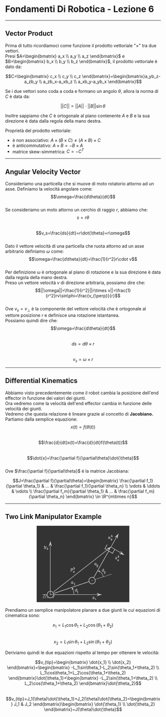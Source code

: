 <script type="text/javascript"
  src="https://cdnjs.cloudflare.com/ajax/libs/mathjax/2.7.0/MathJax.js?config=TeX-AMS_CHTML">
</script>
<script type="text/x-mathjax-config">
  MathJax.Hub.Config({
    tex2jax: {
      inlineMath: [['$','$'], ['\\(','\\)']],
      processEscapes: true},
      jax: ["input/TeX","input/MathML","input/AsciiMath","output/CommonHTML"],
      extensions: ["tex2jax.js","mml2jax.js","asciimath2jax.js","MathMenu.js","MathZoom.js","AssistiveMML.js", "[Contrib]/a11y/accessibility-menu.js"],
      TeX: {
      extensions: ["AMSmath.js","AMSsymbols.js","noErrors.js","noUndefined.js"],
      equationNumbers: {
      autoNumber: "AMS"
      }
    }
  });
</script>

Fondamenti Di Robotica - Lezione 6
==================================


-----------------
## Vector Product  

Prima di tutto ricordiamoci come funzione il prodotto vettoriale "$\times$" tra due vettori.  
Presi $A=\begin{bmatrix} a_x \\ a_y \\ a_z \end{bmatrix}$ e $B=\begin{bmatrix} b_x \\ b_y \\ b_z \end{bmatrix}$, il prodotto vettoriale è dato da:  

$$C=\begin{bmatrix} c_x \\ c_y \\ c_z \end{bmatrix}=\begin{bmatrix}a_yb_z-a_zb_y \\ a_zb_x-a_xb_z \\ a_xb_y-a_yb_x \end{bmatrix}$$  

Se i due vettori sono coda a coda e formano un angolo $\theta$, allora la norma di $C$ è data da:  

$$||C||= ||A||\cdot||B||\sin\theta$$  

Inoltre sappiamo che $C$ è ortogonale al piano contenente $A$ e $B$ e la sua direzione è data dalla regola della mano destra.  

Proprietà del prodotto vettoriale:  
- è non associativo: $A\times(B\times C)\neq (A\times B)\times C$  
- è anticommutativo: $A\times B=-B\times A$  
- matrice skew-simmetrica: $C=-C^T$  


--------------------------
## Angular Velocity Vector  

Consideriamo una particella che si muove di moto rotatorio attorno ad un asse. Definiamo la velocità angolare come:  
$$\omega=\frac{d\theta}{dt}$$  
Se consideriamo un moto attorno un cerchio di raggio $r$, abbiamo che:  
$$s=r\theta$$  
$$v_s=\frac{ds}{dt}=r\dot{\theta}=r\omega$$  
Dato il vettore velocità di una particella che ruota attorno ad un asse arbitrario definiamo $\omega$ come:  
$$\omega=\frac{d\theta}{dt}=\frac{1}{r^2}r\cdot v$$  
Per definizione $\omega$ è ortogonale al piano di rotazione e la sua direzione è data dalla regola della mano destra.  
Preso un vettore velocità $v$ di direzione arbitraria, possiamo dire che:  
$$||\omega||=\frac{1}{r^2}||r\times v||=\frac{1}{r^2}rv\sin\phi=\frac{v_{\perp}}{r}$$  
Ove $v_s=v_{\perp}$ è la componente del vettore velocità che è ortogonale al vettore posizione $r$ e definisce una rotazione istantanea.  
Possiamo quindi dire che:  
$$\omega=\frac{d\theta}{dt}$$  
$$ds=d\theta\times r$$  
$$v_s=\omega\times r$$  


--------------------------
## Differential Kinematics  

Abbiamo visto precedentemente come il robot cambia la posizione dell'end effector in funzione dei valori dei giunti.  
Ora vedremo come la velocità dell'end effector cambia in funzione delle velocità dei giunti.  
Vedremo che questa relazione è lineare grazie al concetto di **Jacobiano.**  
Partiamo dalla semplice equazione:  
$$x(t)=f(\theta(t))$$  
$$\frac{d}{dt}x(t)=\frac{d}{dt}f(\theta(t))$$  
$$\dot{x}=\frac{\partial f}{\partial\theta}\dot{\theta}$$  
Ove $\frac{\partial f}{\partial\theta}$ è la matrice Jacobiana:  

$$J=\frac{\partial f}{\partial\theta}=\begin{bmatrix} \frac{\partial f_1}{\partial \theta_1} & ... & \frac{\partial f_1}{\partial \theta_n} \\ \vdots & \ddots & \vdots \\ \frac{\partial f_m}{\partial \theta_1} & ... & \frac{\partial f_m}{\partial \theta_n} \end{bmatrix} \in \R^{m\times n}$$  


-------------------------------
## Two Link Manipulator Example  

<img style="filter: invert(80%); width: 300px; position:relative; left: 50%; transform: translateX(-50%); -webkit-transform: translateX(-50%); -ms-transform: translateX(-50%);" src="lez4_2d_simple_manipulator.svg" />  

Prendiamo un semplice manipolatore planare a due giunti le cui equazioni di cinematica sono:  

$$x_1=L_1\cos\theta_1+L_2\cos(\theta_1+\theta_2)$$  
$$x_2=L_1\sin\theta_1+L_2\sin(\theta_1+\theta_2)$$  

Deriviamo quindi le due equazioni rispetto al tempo per ottenere le velocità:  

$$v_{tip}=\begin{bmatrix} \dot{x_1} \\ \dot{x_2} \end{bmatrix}=\begin{bmatrix} -L_1\sin\theta_1-L_2\sin(\theta_1+\theta_2) \\ L_1\cos\theta_1+L_2\cos(\theta_1+\theta_2) \end{bmatrix}\dot{\theta_1}+\begin{bmatrix} -L_2\sin(\theta_1+\theta_2) \\ L_2\cos(\theta_1+\theta_2) \end{bmatrix}\dot{\theta_2}$$  
$$v_{tip}=J_1(\theta)\dot{\theta_1}+J_2(\theta)\dot{\theta_2}=\begin{bmatrix} J_1 & J_2 \end{bmatrix}\begin{bmatrix} \dot{\theta_1} \\ \dot{\theta_2} \end{bmatrix}=J(\theta)\dot{\theta}$$  
